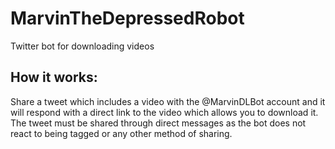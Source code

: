 # MarvinTheDepressedRobot
Twitter bot for downloading videos

## How it works:
Share a tweet which includes a video with the @MarvinDLBot account and it will respond with a direct link to the video which allows you to download it.
 The tweet must be shared through direct messages as the bot does not react to being tagged or any other method of sharing.
